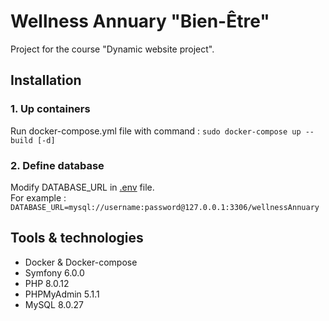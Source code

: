 # Wellness Annuary "Bien-Être"
Project for the course "Dynamic website project".


## Installation
### 1. Up containers
Run docker-compose.yml file with command : `sudo docker-compose up --build [-d] `
### 2. Define database
Modify DATABASE_URL in [.env](annuaire/.env) file.  
For example : `DATABASE_URL=mysql://username:password@127.0.0.1:3306/wellnessAnnuary`

## Tools & technologies
* Docker & Docker-compose
* Symfony 6.0.0
* PHP 8.0.12
* PHPMyAdmin 5.1.1
* MySQL 8.0.27